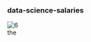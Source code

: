 ### data-science-salaries
![6](https://user-images.githubusercontent.com/119788228/224696827-5da50ea9-6eda-444a-ba35-d1cbc9e7b4d4.png)  
the
